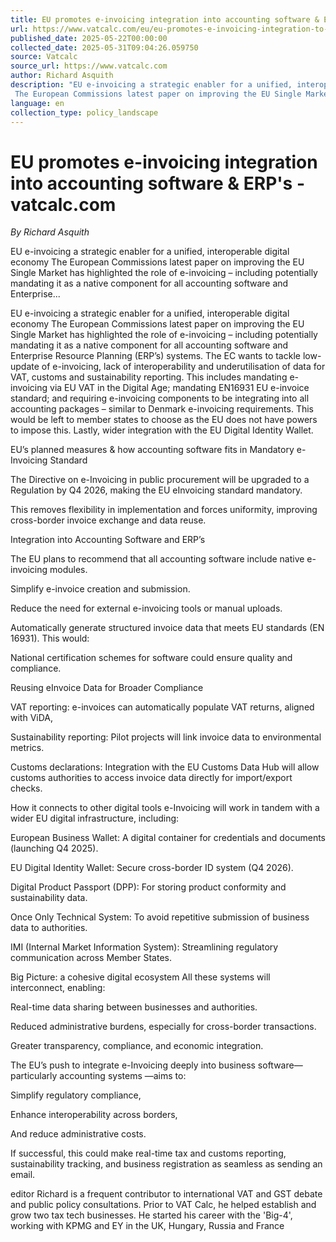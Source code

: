```yaml
---
title: EU promotes e-invoicing integration into accounting software & ERP's - vatcalc.com
url: https://www.vatcalc.com/eu/eu-promotes-e-invoicing-integration-to-accounting-erp-systems/
published_date: 2025-05-22T00:00:00
collected_date: 2025-05-31T09:04:26.059750
source: Vatcalc
source_url: https://www.vatcalc.com
author: Richard Asquith
description: "EU e-invoicing a strategic enabler for a unified, interoperable digital economy 
 The European Commissions latest paper on improving the EU Single Market has highlighted the role of e-invoicing – including potentially mandating it as a native component for all accounting software and Enterprise..."
language: en
collection_type: policy_landscape
---
```


# EU promotes e-invoicing integration into accounting software & ERP's - vatcalc.com

*By Richard Asquith*

EU e-invoicing a strategic enabler for a unified, interoperable digital economy 
 The European Commissions latest paper on improving the EU Single Market has highlighted the role of e-invoicing – including potentially mandating it as a native component for all accounting software and Enterprise...

EU e-invoicing a strategic enabler for a unified, interoperable digital economy 
 The European Commissions latest paper on improving the EU Single Market has highlighted the role of e-invoicing – including potentially mandating it as a native component for all accounting software and Enterprise Resource Planning (ERP’s) systems. The EC wants to tackle low-update of e-invoicing, lack of interoperability and underutilisation of data for VAT, customs and sustainability reporting. 
 This includes mandating e-invoicing via EU VAT in the Digital Age; mandating EN16931 EU e-invoice standard; and requiring e-invoicing components to be integrating into all accounting packages – similar to Denmark e-invoicing requirements. This would be left to member states to choose as the EU does not have powers to impose this. Lastly, wider integration with the EU Digital Identity Wallet. 
 
 EU’s planned measures &amp; how accounting software fits in 
 Mandatory e-Invoicing Standard

The Directive on e-Invoicing in public procurement will be upgraded to a Regulation by Q4 2026, making the EU eInvoicing standard mandatory.

This removes flexibility in implementation and forces uniformity, improving cross-border invoice exchange and data reuse.

Integration into Accounting Software and ERP’s

The EU plans to recommend that all accounting software include native e-invoicing modules.

Simplify e-invoice creation and submission.

Reduce the need for external e-invoicing tools or manual uploads.

Automatically generate structured invoice data that meets EU standards (EN 16931). 
 This would:

National certification schemes for software could ensure quality and compliance.

Reusing eInvoice Data for Broader Compliance

VAT reporting: e-invoices can automatically populate VAT returns, aligned with ViDA,

Sustainability reporting: Pilot projects will link invoice data to environmental metrics.

Customs declarations: Integration with the EU Customs Data Hub will allow customs authorities to access invoice data directly for import/export checks.

How it connects to other digital tools 
 e-Invoicing will work in tandem with a wider EU digital infrastructure, including:

European Business Wallet: A digital container for credentials and documents (launching Q4 2025).

EU Digital Identity Wallet: Secure cross-border ID system (Q4 2026).

Digital Product Passport (DPP): For storing product conformity and sustainability data.

Once Only Technical System: To avoid repetitive submission of business data to authorities.

IMI (Internal Market Information System): Streamlining regulatory communication across Member States.

Big Picture: a cohesive digital ecosystem 
 All these systems will interconnect, enabling:

Real-time data sharing between businesses and authorities.

Reduced administrative burdens, especially for cross-border transactions.

Greater transparency, compliance, and economic integration.

The EU’s push to integrate e-Invoicing deeply into business software—particularly accounting systems —aims to:

Simplify regulatory compliance,

Enhance interoperability across borders,

And reduce administrative costs.

If successful, this could make real-time tax and customs reporting, sustainability tracking, and business registration as seamless as sending an email.

editor 
 Richard is a frequent contributor to international VAT and GST debate and public policy consultations. Prior to VAT Calc, he helped establish and grow two tax tech businesses. He started his career with the 'Big-4', working with KPMG and EY in the UK, Hungary, Russia and France
